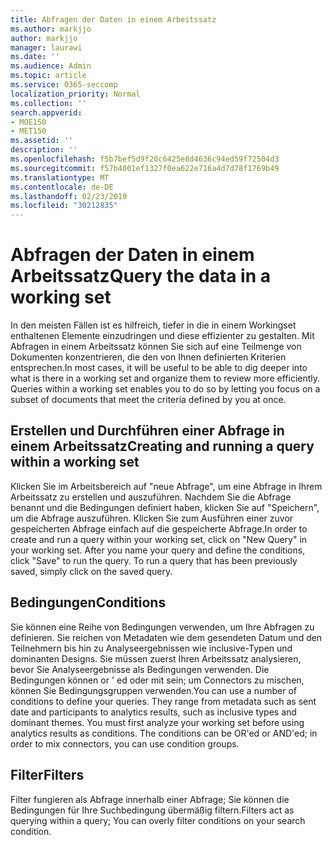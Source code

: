 ```yaml
---
title: Abfragen der Daten in einem Arbeitssatz
ms.author: markjjo
author: markjjo
manager: laurawi
ms.date: ''
ms.audience: Admin
ms.topic: article
ms.service: O365-seccomp
localization_priority: Normal
ms.collection: ''
search.appverid:
- MOE150
- MET150
ms.assetid: ''
description: ''
ms.openlocfilehash: f5b7bef5d9f20c6425e8d4636c94ed59f72504d3
ms.sourcegitcommit: f57b4001ef1327f0ea622e716a4d7d78f1769b49
ms.translationtype: MT
ms.contentlocale: de-DE
ms.lasthandoff: 02/23/2019
ms.locfileid: "30212835"
---
```

# <a name="query-the-data-in-a-working-set"></a><span data-ttu-id="fc51d-102">Abfragen der Daten in einem Arbeitssatz</span><span class="sxs-lookup"><span data-stu-id="fc51d-102">Query the data in a working set</span></span>

<span data-ttu-id="fc51d-p101">In den meisten Fällen ist es hilfreich, tiefer in die in einem Workingset enthaltenen Elemente einzudringen und diese effizienter zu gestalten. Mit Abfragen in einem Arbeitssatz können Sie sich auf eine Teilmenge von Dokumenten konzentrieren, die den von Ihnen definierten Kriterien entsprechen.</span><span class="sxs-lookup"><span data-stu-id="fc51d-p101">In most cases, it will be useful to be able to dig deeper into what is there in a working set and organize them to review more efficiently. Queries within a working set enables you to do so by letting you focus on a subset of documents that meet the criteria defined by you at once.</span></span>

## <a name="creating-and-running-a-query-within-a-working-set"></a><span data-ttu-id="fc51d-105">Erstellen und Durchführen einer Abfrage in einem Arbeitssatz</span><span class="sxs-lookup"><span data-stu-id="fc51d-105">Creating and running a query within a working set</span></span>

<span data-ttu-id="fc51d-p102">Klicken Sie im Arbeitsbereich auf "neue Abfrage", um eine Abfrage in Ihrem Arbeitssatz zu erstellen und auszuführen. Nachdem Sie die Abfrage benannt und die Bedingungen definiert haben, klicken Sie auf "Speichern", um die Abfrage auszuführen. Klicken Sie zum Ausführen einer zuvor gespeicherten Abfrage einfach auf die gespeicherte Abfrage.</span><span class="sxs-lookup"><span data-stu-id="fc51d-p102">In order to create and run a query within your working set, click on "New Query" in your working set. After you name your query and define the conditions, click "Save" to run the query. To run a query that has been previously saved, simply click on the saved query.</span></span>

## <a name="conditions"></a><span data-ttu-id="fc51d-109">Bedingungen</span><span class="sxs-lookup"><span data-stu-id="fc51d-109">Conditions</span></span>

<span data-ttu-id="fc51d-p103">Sie können eine Reihe von Bedingungen verwenden, um Ihre Abfragen zu definieren. Sie reichen von Metadaten wie dem gesendeten Datum und den Teilnehmern bis hin zu Analyseergebnissen wie inclusive-Typen und dominanten Designs. Sie müssen zuerst Ihren Arbeitssatz analysieren, bevor Sie Analyseergebnisse als Bedingungen verwenden. Die Bedingungen können or ' ed oder mit sein; um Connectors zu mischen, können Sie Bedingungsgruppen verwenden.</span><span class="sxs-lookup"><span data-stu-id="fc51d-p103">You can use a number of conditions to define your queries. They range from metadata such as sent date and participants to analytics results, such as inclusive types and dominant themes. You must first analyze your working set before using analytics results as conditions. The conditions can be OR'ed or AND'ed; in order to mix connectors, you can use condition groups.</span></span>

## <a name="filters"></a><span data-ttu-id="fc51d-114">Filter</span><span class="sxs-lookup"><span data-stu-id="fc51d-114">Filters</span></span>
<span data-ttu-id="fc51d-115">Filter fungieren als Abfrage innerhalb einer Abfrage; Sie können die Bedingungen für Ihre Suchbedingung übermäßig filtern.</span><span class="sxs-lookup"><span data-stu-id="fc51d-115">Filters act as querying within a query; You can overly filter conditions on your search condition.</span></span>


